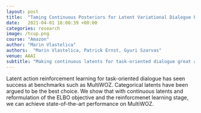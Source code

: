 ```yaml
---
layout: post
title:  "Taming Continuous Posteriors for Latent Variational Dialogue Policies"
date:   2021-04-01 18:08:39 +00:00
categories: research
image: /tcup.png
course: "Amazon"
author: "Marin Vlastelica"
authors:  "Marin Vlastelica, Patrick Ernst, Gyuri Szarvas"
venue: AAAI
subtitle: "Making continuous latents for task-oriented dialogue great again"
---
```


Latent action reinforcement learning for task-oriented dialogue has seen success at benchmarks such as MultiWOZ.
Categorical latents have been argued to be the best choice.
We show that with continuous latents and reformulation of the ELBO objective and the reinforcmenet learning stage, we can achieve state-of-the-art performance on MultiWOZ.
